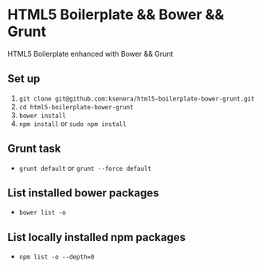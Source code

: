 # HTML5 Boilerplate && Bower && Grunt

HTML5 Boilerplate enhanced with Bower && Grunt

## Set up
1. `git clone git@github.com:ksenera/html5-boilerplate-bower-grunt.git`
2. `cd html5-boilerplate-bower-grunt`
3. `bower install`
4. `npm install` or `sudo npm install`

## Grunt task
* `grunt default` or `grunt --force default`

## List installed bower packages
* `bower list -o`

## List locally installed npm packages
* `npm list -o --depth=0`